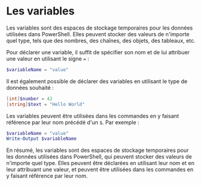 # Les variables

Les variables sont des espaces de stockage temporaires pour les données utilisées dans PowerShell. Elles peuvent stocker des valeurs de n'importe quel type, tels que des nombres, des chaînes, des objets, des tableaux, etc.

Pour déclarer une variable, il suffit de spécifier son nom et de lui attribuer une valeur en utilisant le signe `=` :

```powershell
$variableName = "value"
```

Il est également possible de déclarer des variables en utilisant le type de données souhaité :

```powershell
[int]$number = 42
[string]$text = "Hello World"
```

Les variables peuvent être utilisées dans les commandes en y faisant référence par leur nom précédé d'un `$`. Par exemple :

```powershell
$variableName = "value"
Write-Output $variableName
```

En résumé, les variables sont des espaces de stockage temporaires pour les données utilisées dans PowerShell, qui peuvent stocker des valeurs de n'importe quel type. Elles peuvent être déclarées en utilisant leur nom et en leur attribuant une valeur, et peuvent être utilisées dans les commandes en y faisant référence par leur nom.
